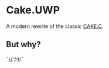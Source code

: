 # Cake.UWP
A modern rewrite of the classic [CAKE.C](https://github.com/pingzing/cake).

## But why?
¯\\_(ツ)_/¯